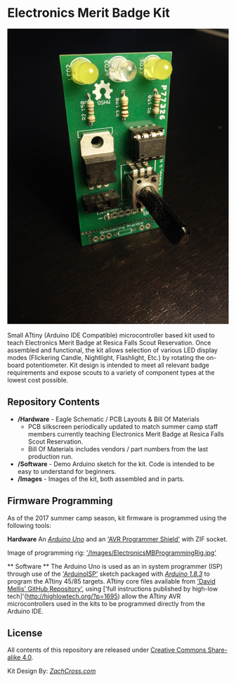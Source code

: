 Electronics Merit Badge Kit
==================================

![Electronics MB Kit Assembled](/Images/ElectronicsMBKit_Assembled.jpg?raw=true "Electronics MB Kit Assembled")

Small ATtiny (Arduino IDE Compatible) microcontroller based kit used to teach Electronics Merit Badge at Resica Falls Scout Reservation.  Once assembled and functional, the kit allows selection of various LED display modes (Flickering Candle, Nightlight, Flashlight, Etc.) by rotating the on-board potentiometer.  Kit design is intended to meet all relevant badge requirements and expose scouts to a variety of component types at the lowest cost possible.


Repository Contents
-------------------

* **/Hardware** - Eagle Schematic / PCB Layouts & Bill Of Materials
    - PCB silkscreen periodically updated to match summer camp staff members currently teaching Electronics Merit Badge at Resica Falls Scout Reservation.
    - Bill Of Materials includes vendors / part numbers from the last production run.
* **/Software** - Demo Arduino sketch for the kit.  Code is intended to be easy to understand for beginners.
* **/Images** - Images of the kit, both assembled and in parts.


Firmware Programming
-------------------

As of the 2017 summer camp season, kit firmware is programmed using the following tools:

**Hardware**
An [*Arduino Uno*](https://store.arduino.cc/usa/arduino-uno-rev3) and an ['AVR Programmer Shield'](http://www.electrodragon.com/w/AVR_Programmer_Arduino_Shield) with ZIF socket.

Image of programming rig: ['/Images/ElectronicsMBProgrammingRig.jpg'](https://raw.githubusercontent.com/crossfireprod/RFSR---Electronics-Merit-Badge-Kit/master/Images/ElectronicsMBProgrammingRig.jpg)

** Software **
The Arduino Uno is used as an in system programmer (ISP) through use of the ['ArduinoISP'](https://github.com/arduino/ArduinoISP) sketch packaged with [*Arduino 1.8.3*](https://www.arduino.cc/en/main/software) to program the ATtiny 45/85 targets.  ATtiny core files available from ['David Mellis' GitHub Repository'](https://github.com/damellis/attiny), using ['full instructions published by high-low tech]'(http://highlowtech.org/?p=1695) allow the ATtiny AVR microcontrollers used in the kits to be programmed directly from the Arduino IDE.

License
-------------------

All contents of this repository are released under [Creative Commons Share-alike 4.0](http://creativecommons.org/licenses/by-sa/4.0/).

Kit Design By: [*ZachCross.com*](https://ZachCross.com)
